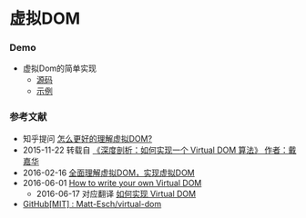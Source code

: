 
# 虚拟DOM

### Demo
- 虚拟Dom的简单实现
  - [ 源码 ](../../../_demo/virtual_dom/index.js)
  - [ 示例 ](http://blog.sky91.cn/demo/virtual_dom/index.html)

### 参考文献
- 知乎提问 [怎么更好的理解虚拟DOM?](https://www.zhihu.com/question/29504639?sort=created)
- 2015-11-22 转载自 [《深度剖析：如何实现一个 Virtual DOM 算法》 作者：戴嘉华](https://github.com/livoras/blog/issues/13)
- 2016-02-16 [全面理解虚拟DOM，实现虚拟DOM](http://foio.github.io/virtual-dom/)
- 2016-06-01 [How to write your own Virtual DOM](https://medium.com/@deathmood/how-to-write-your-own-virtual-dom-ee74acc13060#.qljnrni59)
  - 2016-06-17 对应翻译 [如何实现 Virtual DOM](http://huangbingbing.com/2016/06/17/%E5%A6%82%E4%BD%95%E5%AE%9E%E7%8E%B0-Virtual-DOM/) 
- [GitHub[MIT] : Matt-Esch/virtual-dom](https://github.com/Matt-Esch/virtual-dom)

